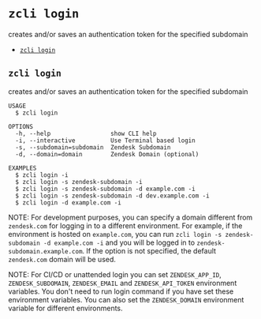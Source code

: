 `zcli login`
============

creates and/or saves an authentication token for the specified subdomain

* [`zcli login`](#zcli-login)

## `zcli login`

creates and/or saves an authentication token for the specified subdomain

```
USAGE
  $ zcli login

OPTIONS
  -h, --help                 show CLI help
  -i, --interactive          Use Terminal based login
  -s, --subdomain=subdomain  Zendesk Subdomain
  -d, --domain=domain        Zendesk Domain (optional)

EXAMPLES
  $ zcli login -i
  $ zcli login -s zendesk-subdomain -i
  $ zcli login -s zendesk-subdomain -d example.com -i
  $ zcli login -s zendesk-subdomain -d dev.example.com -i
  $ zcli login -d example.com -i
```

NOTE: For development purposes, you can specify a domain different from `zendesk.com` for logging in to a different environment. For example, if the environment is hosted on `example.com`, you can run 
`zcli login -s zendesk-subdomain -d example.com -i` and you will be logged in to `zendesk-subdomain.example.com`. If the option is not specified, the default `zendesk.com` domain will be used.

NOTE: For CI/CD or unattended login you can set `ZENDESK_APP_ID`, `ZENDESK_SUBDOMAIN`, `ZENDESK_EMAIL` and `ZENDESK_API_TOKEN` environment variables. You don't need to run login command if you have set these environment variables.
You can also set the `ZENDESK_DOMAIN` environment variable for different environments.
